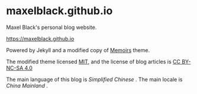 # maxelblack.github.io
Maxel Black's personal blog website.

https://maxelblack.github.io

Powered by Jekyll and a modified copy of [Memoirs](https://github.com/wowthemesnet/jekyll-theme-memoirs) theme.

The modified theme licensed [MIT](https://github.com/maxelblack/maxelblack.github.io/blob/main/LICENSE), and the license of blog articles is [CC BY-NC-SA 4.0](https://creativecommons.org/licenses/by-nc-sa/4.0)

The main language of this blog is *Simplified Chinese* . The main locale is *China Mainland* .
